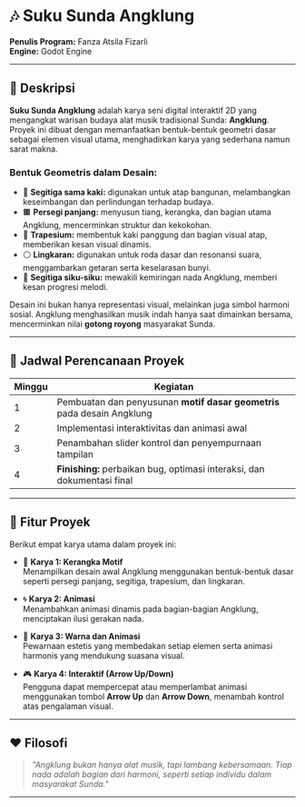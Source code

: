 # 🎶 Suku Sunda Angklung

**Penulis Program:** Fanza Atsila Fizarli  
**Engine:** Godot Engine  

---

## 📝 Deskripsi

**Suku Sunda Angklung** adalah karya seni digital interaktif 2D yang mengangkat warisan budaya alat musik tradisional Sunda: **Angklung**. Proyek ini dibuat dengan memanfaatkan bentuk-bentuk geometri dasar sebagai elemen visual utama, menghadirkan karya yang sederhana namun sarat makna.

### Bentuk Geometris dalam Desain:
- 🔺 **Segitiga sama kaki:** digunakan untuk atap bangunan, melambangkan keseimbangan dan perlindungan terhadap budaya.
- 🟫 **Persegi panjang:** menyusun tiang, kerangka, dan bagian utama Angklung, mencerminkan struktur dan kekokohan.
- 🔻 **Trapesium:** membentuk kaki panggung dan bagian visual atap, memberikan kesan visual dinamis.
- ⚪ **Lingkaran:** digunakan untuk roda dasar dan resonansi suara, menggambarkan getaran serta keselarasan bunyi.
- 📐 **Segitiga siku-siku:** mewakili kemiringan nada Angklung, memberi kesan progresi melodi.

Desain ini bukan hanya representasi visual, melainkan juga simbol harmoni sosial. Angklung menghasilkan musik indah hanya saat dimainkan bersama, mencerminkan nilai **gotong royong** masyarakat Sunda.

---

## 📆 Jadwal Perencanaan Proyek

| Minggu | Kegiatan                                                                 |
|--------|--------------------------------------------------------------------------|
| 1      | Pembuatan dan penyusunan **motif dasar geometris** pada desain Angklung |
| 2      | Implementasi interaktivitas dan animasi awal                            |
| 3      | Penambahan slider kontrol dan penyempurnaan tampilan                    |
| 4      | **Finishing:** perbaikan bug, optimasi interaksi, dan dokumentasi final |

---

## 🔧 Fitur Proyek

Berikut empat karya utama dalam proyek ini:

- 🎨 **Karya 1: Kerangka Motif**  
  Menampilkan desain awal Angklung menggunakan bentuk-bentuk dasar seperti persegi panjang, segitiga, trapesium, dan lingkaran.

- 🌀 **Karya 2: Animasi**  
  Menambahkan animasi dinamis pada bagian-bagian Angklung, menciptakan ilusi gerakan nada.

- 🌈 **Karya 3: Warna dan Animasi**  
  Pewarnaan estetis yang membedakan setiap elemen serta animasi harmonis yang mendukung suasana visual.

- 🎮 **Karya 4: Interaktif (Arrow Up/Down)**  
  Pengguna dapat mempercepat atau memperlambat animasi menggunakan tombol **Arrow Up** dan **Arrow Down**, menambah kontrol atas pengalaman visual.

---

## ❤️ Filosofi

> *"Angklung bukan hanya alat musik, tapi lambang kebersamaan. Tiap nada adalah bagian dari harmoni, seperti setiap individu dalam masyarakat Sunda."*

---

